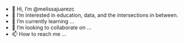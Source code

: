 - 👋 Hi, I’m @melissajuarezc
- 👀 I’m interested in education, data, and the intersections in between.
- 🌱 I’m currently learning ...
- 💞️ I’m looking to collaborate on ...
- 📫 How to reach me ...

<!---
melissajuarezc/melissajuarezc is a ✨ special ✨ repository because its `README.md` (this file) appears on your GitHub profile.
You can click the Preview link to take a look at your changes.
--->
